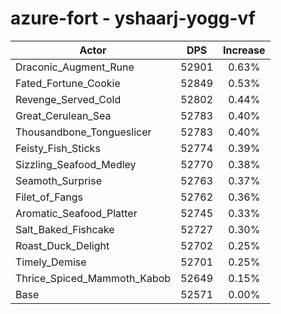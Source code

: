# azure-fort - yshaarj-yogg-vf
| Actor | DPS | Increase |
|---|:---:|:---:|
|Draconic_Augment_Rune|52901|0.63%|
|Fated_Fortune_Cookie|52849|0.53%|
|Revenge_Served_Cold|52802|0.44%|
|Great_Cerulean_Sea|52783|0.40%|
|Thousandbone_Tongueslicer|52783|0.40%|
|Feisty_Fish_Sticks|52774|0.39%|
|Sizzling_Seafood_Medley|52770|0.38%|
|Seamoth_Surprise|52763|0.37%|
|Filet_of_Fangs|52762|0.36%|
|Aromatic_Seafood_Platter|52745|0.33%|
|Salt_Baked_Fishcake|52727|0.30%|
|Roast_Duck_Delight|52702|0.25%|
|Timely_Demise|52701|0.25%|
|Thrice_Spiced_Mammoth_Kabob|52649|0.15%|
|Base|52571|0.00%|

